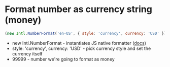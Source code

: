# Format number as currency string (money)

```javascript
(new Intl.NumberFormat('en-US', { style: 'currency', currency: 'USD' })).format(99999);
```

- new Intl.NumberFormat - instantiates JS native formatter ([docs](https://developer.mozilla.org/en-US/docs/Web/JavaScript/Reference/Global_Objects/Intl/NumberFormat))
- style: 'currency', currency: 'USD' - pick currency style and set the currency itself
- 99999 - number we're going to format as money

